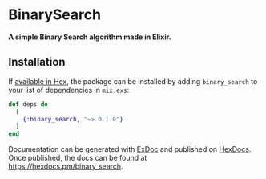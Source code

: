 # BinarySearch

**A simple Binary Search algorithm made in Elixir.**

## Installation

If [available in Hex](https://hex.pm/docs/publish), the package can be installed
by adding `binary_search` to your list of dependencies in `mix.exs`:

```elixir
def deps do
  [
    {:binary_search, "~> 0.1.0"}
  ]
end
```

Documentation can be generated with [ExDoc](https://github.com/elixir-lang/ex_doc)
and published on [HexDocs](https://hexdocs.pm). Once published, the docs can
be found at <https://hexdocs.pm/binary_search>.

